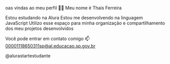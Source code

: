 oas vindas ao meu perfil 💙💙
Meu nome é Thais Ferreira 

Estou estudando na Alura
Estou me desenvolvendo na linguagem JavaScript
Utilizo esse espaço para minha organização e compartilhamento dos meu projetos desenvolvidos

Você pode entrar em contato comigo 📫
00001118650311sp@al.educacao.sp.gov.br

@alurastartestudante
